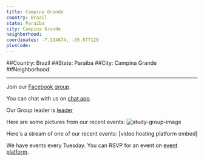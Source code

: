 ```yaml
---
title: Campina Grande
country: Brazil
state: Paraíba
city: Campina Grande
neighborhood: 
coordinates: -7.224674, -35.877129
plusCode:
---
```


##Country: Brazil
##State: Paraíba
##City: Campina Grande
##Neighborhood: 
*****
Join our [Facebook group](https://www.facebook.com/groups/907676752679032).

You can chat with us on [chat app]().

Our Group leader is [leader]()

Here are some pictures from our recent events:
![study-group-image]()

Here's a stream of one of our recent events:
[video hosting platform embed]

We have events every Tuesday. You can RSVP for an event on [event platform]().
